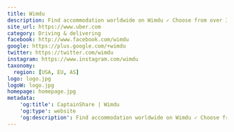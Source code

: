 ```yaml
---
title: Wimdu
description: Find accommodation worldwide on Wimdu ✓ Choose from over 350000 vacation rentals from just $13/night
site_url: https://www.uber.com
category: Driving & delivering
facebook: http://www.facebook.com/wimdu
google: https://plus.google.com/+wimdu
twitter: https://twitter.com/wimdu
instagram: https://www.instagram.com/wimdu
taxonomy:
  region: [USA, EU, AS]
logo: logo.jpg
logoW: logo.jpg
homepage: homepage.jpg
metadata:
    'og:title': CaptainShare | Wimdu
    'og:type': website
    'og:description': Find accommodation worldwide on Wimdu ✓ Choose from over 350000 vacation rentals from just $13/night
---
```

